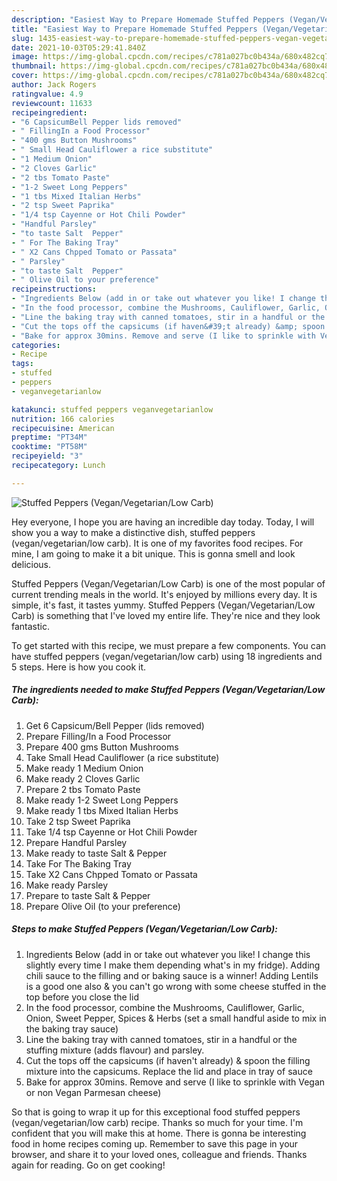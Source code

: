 ```yaml
---
description: "Easiest Way to Prepare Homemade Stuffed Peppers (Vegan/Vegetarian/Low Carb)"
title: "Easiest Way to Prepare Homemade Stuffed Peppers (Vegan/Vegetarian/Low Carb)"
slug: 1435-easiest-way-to-prepare-homemade-stuffed-peppers-vegan-vegetarian-low-carb
date: 2021-10-03T05:29:41.840Z
image: https://img-global.cpcdn.com/recipes/c781a027bc0b434a/680x482cq70/stuffed-peppers-veganvegetarianlow-carb-recipe-main-photo.jpg
thumbnail: https://img-global.cpcdn.com/recipes/c781a027bc0b434a/680x482cq70/stuffed-peppers-veganvegetarianlow-carb-recipe-main-photo.jpg
cover: https://img-global.cpcdn.com/recipes/c781a027bc0b434a/680x482cq70/stuffed-peppers-veganvegetarianlow-carb-recipe-main-photo.jpg
author: Jack Rogers
ratingvalue: 4.9
reviewcount: 11633
recipeingredient:
- "6 CapsicumBell Pepper lids removed"
- " FillingIn a Food Processor"
- "400 gms Button Mushrooms"
- " Small Head Cauliflower a rice substitute"
- "1 Medium Onion"
- "2 Cloves Garlic"
- "2 tbs Tomato Paste"
- "1-2 Sweet Long Peppers"
- "1 tbs Mixed Italian Herbs"
- "2 tsp Sweet Paprika"
- "1/4 tsp Cayenne or Hot Chili Powder"
- "Handful Parsley"
- "to taste Salt  Pepper"
- " For The Baking Tray"
- " X2 Cans Chpped Tomato or Passata"
- " Parsley"
- "to taste Salt  Pepper"
- " Olive Oil to your preference"
recipeinstructions:
- "Ingredients Below (add in or take out whatever you like! I change this slightly every time I make them depending what&#39;s in my fridge). Adding chili sauce to the filling and or baking sauce is a winner! Adding Lentils is a good one also &amp; you can&#39;t go wrong with some cheese stuffed in the top before you close the lid"
- "In the food processor, combine the Mushrooms, Cauliflower, Garlic, Onion, Sweet Pepper, Spices &amp; Herbs (set a small handful aside to mix in the baking tray sauce)"
- "Line the baking tray with canned tomatoes, stir in a handful or the stuffing mixture (adds flavour) and parsley."
- "Cut the tops off the capsicums (if haven&#39;t already) &amp; spoon the filling mixture into the capsicums. Replace the lid and place in tray of sauce"
- "Bake for approx 30mins. Remove and serve (I like to sprinkle with Vegan or non Vegan Parmesan cheese)"
categories:
- Recipe
tags:
- stuffed
- peppers
- veganvegetarianlow

katakunci: stuffed peppers veganvegetarianlow 
nutrition: 166 calories
recipecuisine: American
preptime: "PT34M"
cooktime: "PT58M"
recipeyield: "3"
recipecategory: Lunch

---
```



![Stuffed Peppers (Vegan/Vegetarian/Low Carb)](https://img-global.cpcdn.com/recipes/c781a027bc0b434a/680x482cq70/stuffed-peppers-veganvegetarianlow-carb-recipe-main-photo.jpg)

Hey everyone, I hope you are having an incredible day today. Today, I will show you a way to make a distinctive dish, stuffed peppers (vegan/vegetarian/low carb). It is one of my favorites food recipes. For mine, I am going to make it a bit unique. This is gonna smell and look delicious.



Stuffed Peppers (Vegan/Vegetarian/Low Carb) is one of the most popular of current trending meals in the world. It's enjoyed by millions every day. It is simple, it's fast, it tastes yummy. Stuffed Peppers (Vegan/Vegetarian/Low Carb) is something that I've loved my entire life. They're nice and they look fantastic.


To get started with this recipe, we must prepare a few components. You can have stuffed peppers (vegan/vegetarian/low carb) using 18 ingredients and 5 steps. Here is how you cook it.

<!--inarticleads1-->

##### The ingredients needed to make Stuffed Peppers (Vegan/Vegetarian/Low Carb):

1. Get 6 Capsicum/Bell Pepper (lids removed)
1. Prepare  Filling/In a Food Processor
1. Prepare 400 gms Button Mushrooms
1. Take  Small Head Cauliflower (a rice substitute)
1. Make ready 1 Medium Onion
1. Make ready 2 Cloves Garlic
1. Prepare 2 tbs Tomato Paste
1. Make ready 1-2 Sweet Long Peppers
1. Make ready 1 tbs Mixed Italian Herbs
1. Take 2 tsp Sweet Paprika
1. Take 1/4 tsp Cayenne or Hot Chili Powder
1. Prepare Handful Parsley
1. Make ready to taste Salt &amp; Pepper
1. Take  For The Baking Tray
1. Take  X2 Cans Chpped Tomato or Passata
1. Make ready  Parsley
1. Prepare to taste Salt &amp; Pepper
1. Prepare  Olive Oil (to your preference)




<!--inarticleads2-->

##### Steps to make Stuffed Peppers (Vegan/Vegetarian/Low Carb):

1. Ingredients Below (add in or take out whatever you like! I change this slightly every time I make them depending what&#39;s in my fridge). Adding chili sauce to the filling and or baking sauce is a winner! Adding Lentils is a good one also &amp; you can&#39;t go wrong with some cheese stuffed in the top before you close the lid
1. In the food processor, combine the Mushrooms, Cauliflower, Garlic, Onion, Sweet Pepper, Spices &amp; Herbs (set a small handful aside to mix in the baking tray sauce)
1. Line the baking tray with canned tomatoes, stir in a handful or the stuffing mixture (adds flavour) and parsley.
1. Cut the tops off the capsicums (if haven&#39;t already) &amp; spoon the filling mixture into the capsicums. Replace the lid and place in tray of sauce
1. Bake for approx 30mins. Remove and serve (I like to sprinkle with Vegan or non Vegan Parmesan cheese)




So that is going to wrap it up for this exceptional food stuffed peppers (vegan/vegetarian/low carb) recipe. Thanks so much for your time. I'm confident that you will make this at home. There is gonna be interesting food in home recipes coming up. Remember to save this page in your browser, and share it to your loved ones, colleague and friends. Thanks again for reading. Go on get cooking!
